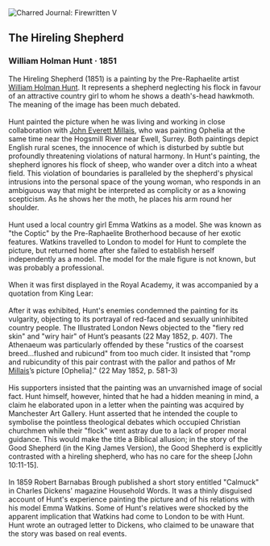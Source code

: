 <div class="artwork-of-the-day">
  <div class="container">
    <div class="img-wrapper">
      <img
        src="https://uploads3.wikiart.org/images/william-holman-hunt/the-hireling-shepherd.jpg!Large.jpg"
        alt="Charred Journal: Firewritten V" />
    </div>
    <div class="artwork-detail">
      <div class="artwork-origin"> 
        <h2 class="artwork-name">The Hireling Shepherd</h2>
        <h3 class="artist">
          William Holman Hunt
                    ·  1851
        </h3>
      </div>
      <p class="description">
        <span class="artwork-description-text ng-binding" ng-bind-html="viewModel.ArtworkOfTheDay.Description | unsafe">The Hireling Shepherd (1851) is a painting by the Pre-Raphaelite artist <a target="_blank" href="/en/william-holman-hunt">William Holman Hunt</a>. It represents a shepherd neglecting his flock in favour of an attractive country girl to whom he shows a death's-head hawkmoth. The meaning of the image has been much debated.
<br>
<br>Hunt painted the picture when he was living and working in close collaboration with <a target="_blank" href="/en/john-everett-millais">John Everett Millais</a>, who was painting Ophelia at the same time near the Hogsmill River near Ewell, Surrey. Both paintings depict English rural scenes, the innocence of which is disturbed by subtle but profoundly threatening violations of natural harmony. In Hunt's painting, the shepherd ignores his flock of sheep, who wander over a ditch into a wheat field. This violation of boundaries is paralleled by the shepherd's physical intrusions into the personal space of the young woman, who responds in an ambiguous way that might be interpreted as complicity or as a knowing scepticism. As he shows her the moth, he places his arm round her shoulder.
<br>
<br>Hunt used a local country girl Emma Watkins as a model. She was known as "the Coptic" by the Pre-Raphaelite Brotherhood because of her exotic features. Watkins travelled to London to model for Hunt to complete the picture, but returned home after she failed to establish herself independently as a model. The model for the male figure is not known, but was probably a professional.
<br>
<br>When it was first displayed in the Royal Academy, it was accompanied by a quotation from King Lear:
<br>
<br>After it was exhibited, Hunt's enemies condemned the painting for its vulgarity, objecting to its portrayal of red-faced and sexually uninhibited country people. The Illustrated London News objected to the "fiery red skin" and "wiry hair" of Hunt’s peasants (22 May 1852, p.&nbsp;407). The Athenaeum was particularly offended by these "rustics of the coarsest breed...flushed and rubicund" from too much cider. It insisted that "romp and rubicundity of this pair contrast with the pallor and pathos of Mr <a target="_blank" href="/en/john-everett-millais">Millais</a>’s picture [Ophelia]." (22 May 1852, p.&nbsp;581-3)
<br>
<br>His supporters insisted that the painting was an unvarnished image of social fact. Hunt himself, however, hinted that he had a hidden meaning in mind, a claim he elaborated upon in a letter when the painting was acquired by Manchester Art Gallery. Hunt asserted that he intended the couple to symbolise the pointless theological debates which occupied Christian churchmen while their "flock" went astray due to a lack of proper moral guidance. This would make the title a Biblical allusion; in the story of the Good Shepherd (in the King James Version), the Good Shepherd is explicitly contrasted with a hireling shepherd, who has no care for the sheep [John 10:11-15].
<br>
<br>In 1859 Robert Barnabas Brough published a short story entitled "Calmuck" in Charles Dickens' magazine Household Words. It was a thinly disguised account of Hunt's experience painting the picture and of his relations with his model Emma Watkins. Some of Hunt's relatives were shocked by the apparent implication that Watkins had come to London to be with Hunt. Hunt wrote an outraged letter to Dickens, who claimed to be unaware that the story was based on real events.</span>
                        <div class="text-shadow-container" ng-show="showShadow" style=""></div>
      </p>
    </div>
  </div>

</div>
